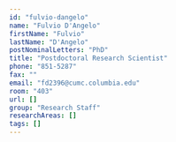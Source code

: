 ```yaml
---
id: "fulvio-dangelo"
name: "Fulvio D'Angelo"
firstName: "Fulvio"
lastName: "D'Angelo"
postNominalLetters: "PhD"
title: "Postdoctoral Research Scientist"
phone: "851-5287"
fax: ""
email: "fd2396@cumc.columbia.edu"
room: "403"
url: []
group: "Research Staff"
researchAreas: []
tags: []
---
```

